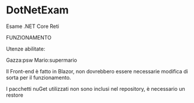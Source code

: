 # DotNetExam
Esame .NET Core Reti

FUNZIONAMENTO

Utenze abilitate:

Gazza:psw
Mario:supermario

Il Front-end è fatto in Blazor, non dovrebbero essere necessarie modifica di sorta per il funzionamento.

I pacchetti nuGet utilizzati non sono inclusi nel repository, è necessario un restore
